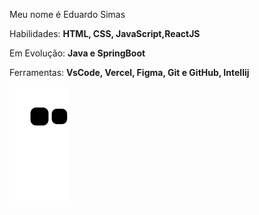 <p align="left"> 
  Meu nome é Eduardo Simas
</p>

<p align="left">
  Habilidades: <strong>HTML, CSS, JavaScript,ReactJS</strong>
</p>
<p align="left">
  Em Evolução: <strong>Java e SpringBoot</strong>
</p>

<p align="left">
  Ferramentas: <strong>VsCode, Vercel, Figma, Git e GitHub, Intellij</strong> 
</p>


![snake gif](https://github.com/eduardosimass/eduardosimass/blob/output/github-contribution-grid-snake.svg)

